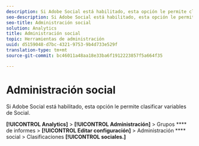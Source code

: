 ```yaml
---
description: Si Adobe Social está habilitado, esta opción le permite clasificar variables de Social.
seo-description: Si Adobe Social está habilitado, esta opción le permite clasificar variables de Social.
seo-title: Administración social
solution: Analytics
title: Administración social
topic: Herramientas de administración
uuid: d5159048-d7bc-4321-9753-9b4d733e529f
translation-type: tm+mt
source-git-commit: bc46011a48aa18e33ba6f1912223857f5a664f35

---
```



# Administración social

Si Adobe Social está habilitado, esta opción le permite clasificar variables de Social.

**[!UICONTROL Analytics]** &gt; **[!UICONTROL Administración]** &gt; Grupos **** de informes &gt; **[!UICONTROL Editar configuración]** &gt; Administración **** social &gt; Clasificaciones **[!UICONTROL sociales.]**

<!--Meike, link to social user guide?-->
